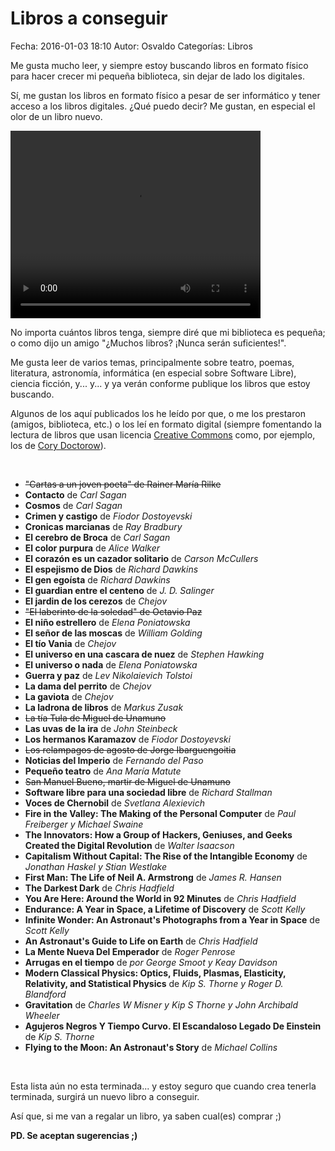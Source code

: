 Libros a conseguir
==================================

Fecha: 2016-01-03 18:10
Autor: Osvaldo
Categorías: Libros

Me gusta mucho leer, y siempre estoy buscando libros en formato físico para hacer crecer mi pequeña biblioteca, sin dejar de lado los digitales.

<!-- break -->

Sí, me gustan los libros en formato físico a pesar de ser informático y tener acceso a los libros digitales. ¿Qué puedo decir? Me gustan, en especial el olor de un libro nuevo.

<video style="width:400px;height:300px;" controls>
    <source src="2016-01-03-libros-a-conseguir/Book.mp4" type="video/mp4">
    <p>This is fallback content to display if the browser does not support the video element.</p>
</video>

No importa cuántos libros tenga, siempre diré que mi biblioteca es pequeña; o como dijo un amigo "¿Muchos libros? ¡Nunca serán suficientes!".

Me gusta leer de varios temas, principalmente sobre teatro, poemas, literatura, astronomía, informática (en especial sobre Software Libre), ciencia ficción, y... y... y ya verán conforme publique los libros que estoy buscando.

Algunos de los aquí publicados los he leído por que, o me los prestaron (amigos, biblioteca, etc.) o los leí en formato digital (siempre fomentando la lectura de libros que usan licencia [Creative Commons](https://creativecommons.org/) como, por ejemplo, los de [Cory Doctorow](http://craphound.com/)).

<br />

* <strike>"Cartas a un joven poeta" de Rainer María Rilke </strike>
* __Contacto__ de _Carl Sagan_
* __Cosmos__ de _Carl Sagan_
* __Crimen y castigo__ de _Fiodor Dostoyevski_
* __Cronicas marcianas__ de _Ray Bradbury_
* __El cerebro de Broca__ de _Carl Sagan_
* __El color purpura__ de _Alice Walker_
* __El corazón es un cazador solitario__ de _Carson McCullers_
* __El espejismo de Dios__ de _Richard Dawkins_
* __El gen egoísta__ de _Richard Dawkins_
* __El guardian entre el centeno__ de _J. D. Salinger_
* __El jardin de los cerezos__ de _Chejov_
* <strike> "El laberinto de la soledad" de Octavio Paz </strike>
* __El niño estrellero__ de _Elena Poniatowska_
* __El señor de las moscas__ de _William Golding_
* __El tío Vania__ de _Chejov_
* __El universo en una cascara de nuez__ de _Stephen Hawking_
* __El universo o nada__ de _Elena Poniatowska_
* __Guerra y paz__ de _Lev Nikolaievich Tolstoi_
* __La dama del perrito__ de _Chejov_
* __La gaviota__ de _Chejov_
* __La ladrona de libros__ de _Markus Zusak_
* <strike>La tía Tula de Miguel de Unamuno</strike>
* __Las uvas de la ira__ de _John Steinbeck_
* __Los hermanos Karamazov__ de _Fiodor Dostoyevski_
* <strike>Los relampagos de agosto de Jorge Ibarguengoitia</strike>
* __Noticias del Imperio__ de _Fernando del Paso_
* __Pequeño teatro__ de _Ana María Matute_
* <strike>San Manuel Bueno, martir de Miguel de Unamuno</strike>
* __Software libre para una sociedad libre__ de _Richard Stallman_
* __Voces de Chernobil__ de _Svetlana Alexievich_
* __Fire in the Valley: The Making of the Personal Computer__ de _Paul Freiberger y‎ Michael Swaine_
* __The Innovators: How a Group of Hackers, Geniuses, and Geeks Created the Digital Revolution__ de _Walter Isaacson_
* __Capitalism Without Capital: The Rise of the Intangible Economy__ de _Jonathan Haskel y‎ Stian Westlake_
* __First Man: The Life of Neil A. Armstrong__ de _James R. Hansen_
* __The Darkest Dark__ de _Chris Hadfield_
* __You Are Here: Around the World in 92 Minutes__ de _Chris Hadfield_
* __Endurance: A Year in Space, a Lifetime of Discovery__ de _Scott Kelly_
* __Infinite Wonder: An Astronaut's Photographs from a Year in Space__ de _Scott Kelly_
* __An Astronaut's Guide to Life on Earth__ de _Chris Hadfield_
* __La Mente Nueva Del Emperador__ de _Roger Penrose_
* __Arrugas en el tiempo__ de _por George Smoot y Keay Davidson_
* __Modern Classical Physics: Optics, Fluids, Plasmas, Elasticity, Relativity, and Statistical Physics__ de _Kip S. Thorne y‎ Roger D. Blandford_
* __Gravitation__ de _Charles W Misner y Kip S Thorne y John Archibald Wheeler_
* __Agujeros Negros Y Tiempo Curvo. El Escandaloso Legado De Einstein__ de _Kip S. Thorne_
* __Flying to the Moon: An Astronaut's Story__ de _Michael Collins_

<br />

Esta lista aún no esta terminada... y estoy seguro que cuando crea tenerla terminada, surgirá un nuevo libro a conseguir.

Así que, si me van a regalar un libro, ya saben cual(es) comprar ;)

__PD. Se aceptan sugerencias ;)__
